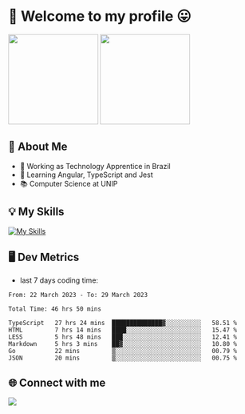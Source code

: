 # 🎉 Welcome to my profile 😛

<div>
  <img height="180em" src="https://github-readme-stats.vercel.app/api?username=VinicciusSantos&show_icons=true&icon_color=fff&include_all_commits=true&count_private=true&bg_color=30,0D1117,394AAB&title_color=fff&text_color=fff"/>
  <img height="180em" src="https://github-readme-stats.vercel.app/api/top-langs/?username=VinicciusSantos&langs_count=8&layout=compact&include_all_commits=true&count_private=true&bg_color=30,324295,324295&title_color=fff&text_color=fff"/>
</div>


## 📖 About Me
- 🔭 Working as Technology Apprentice in Brazil
- 🌱 Learning Angular, TypeScript and Jest
- 📚 Computer Science at UNIP

## 💡 My Skills

[![My Skills](https://skills.thijs.gg/icons?i=angular,react,html,css,sass,bootstrap,ts,js,nodejs,git,c,py,postgres)](https://github.com/VinicciusSantos)

## 🖥️ Dev Metrics

- last 7 days coding time:

<!--START_SECTION:waka-->

```text
From: 22 March 2023 - To: 29 March 2023

Total Time: 46 hrs 50 mins

TypeScript   27 hrs 24 mins  ██████████████▓░░░░░░░░░░   58.51 %
HTML         7 hrs 14 mins   ████░░░░░░░░░░░░░░░░░░░░░   15.47 %
LESS         5 hrs 48 mins   ███░░░░░░░░░░░░░░░░░░░░░░   12.41 %
Markdown     5 hrs 3 mins    ██▓░░░░░░░░░░░░░░░░░░░░░░   10.80 %
Go           22 mins         ▒░░░░░░░░░░░░░░░░░░░░░░░░   00.79 %
JSON         20 mins         ▒░░░░░░░░░░░░░░░░░░░░░░░░   00.75 %
```

<!--END_SECTION:waka-->

## 🌐 Connect with me

<a href="https://www.linkedin.com/in/vinicius-guedes-b817aa223/"><img src="https://img.shields.io/badge/LinkedIn-0077B5?style=for-the-badge&logo=linkedin&logoColor=white"/></a>

